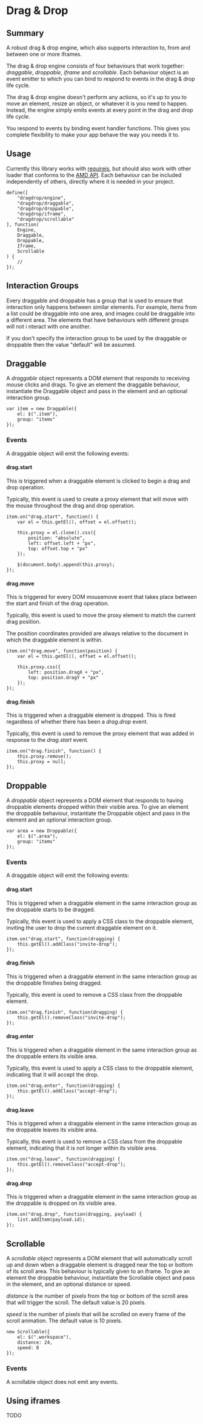 # Drag & Drop

## Summary

A robust drag & drop engine, which also supports interaction to, from and between one or more iframes.

The drag & drop engine consists of four behaviours that work together: *draggable*, *droppable*, *iframe* and *scrollable*. Each behaviour object is an event emitter to which you can bind to respond to events in the drag & drop life cycle.

The drag & drop engine doesn't perform any actions, so it's up to you to move an element, resize an object, or whatever it is you need to happen. Instead, the engine simply emits events at every point in the drag and drop life cycle.

You respond to events by binding event handler functions. This gives you complete flexibility to make your app behave the way you needs it to.

## Usage

Currently this library works with [requirejs](http://requirejs.org/), but should also work with other loader that conforms to the [AMD API](https://github.com/amdjs/amdjs-api/wiki/AMD). Each behaviour can be included independently of others, directly where it is needed in your project.

```
define([
    "dragdrop/engine",
    "dragdrop/draggable",
    "dragdrop/droppable",
    "dragdrop/iframe",
    "dragdrop/scrollable"
], function(
    Engine,
    Draggable,
    Droppable,
    Iframe,
    Scrollable
) {
    // 
});
```

## Interaction Groups

Every draggable and droppable has a group that is used to ensure that interaction only happens between similar elements. For example, items from a list could be draggable into one area, and images could be draggable into a different area. The elements that have behaviours with different groups will not i
nteract with one another.

If you don't specify the interaction group to be used by the draggable or droppable then the value "default" will be assumed.

## Draggable

A *draggable* object represents a DOM element that responds to receiving mouse clicks and drags. To give an element the draggable behaviour, instantiate the Draggable object and pass in the element and an optional interaction group.

```
var item = new Draggable({
    el: $(".item"),
    group: "items"
});
```

### Events
A draggable object will emit the following events:

#### drag.start
This is triggered when a draggable element is clicked to begin a drag and drop operation.

Typically, this event is used to create a proxy element that will move with the mouse throughout the drag and drop operation.


```
item.on("drag.start", function() {
    var el = this.getEl(), offset = el.offset();

    this.proxy = el.clone().css({
        position: "absolute",
        left: offset.left + "px",
        top: offset.top + "px"
    });

    $(document.body).append(this.proxy);
});
```

#### drag.move
This is triggered for every DOM mousemove event that takes place between the start and finish of the drag operation.

Typically, this event is used to move the proxy element to match the current drag position.

The position coordinates provided are always relative to the document in which the draggable element is within.

```
item.on("drag.move", function(position) {
    var el = this.getEl(), offset = el.offset();

    this.proxy.css({
        left: position.dragX + "px",
        top: position.dragY + "px"
    });
});
```

#### drag.finish
This is triggered when a draggable element is dropped. This is fired regardless of whether there has been a *drag.drop* event.

Typically, this event is used to remove the proxy element that was added in response to the *drag.start* event.

```
item.on("drag.finish", function() {
    this.proxy.remove();
    this.proxy = null;
});
```

## Droppable

A *droppable* object represents a DOM element that responds to having droppable elements dropped within their visible area. To give an element the droppable behaviour, instantiate the Droppable object and pass in the element and an optional interaction group.

```
var area = new Droppable({
    el: $(".area"),
    group: "items"
});
```

### Events
A draggable object will emit the following events:

#### drag.start
This is triggered when a draggable element in the same interaction group as the droppable starts to be dragged.

Typically, this event is used to apply a CSS class to the droppable element, inviting the user to drop the current draggable element on it.

```
item.on("drag.start", function(dragging) {
    this.getEl().addClass("invite-drop");
});
```

#### drag.finish
This is triggered when a draggable element in the same interaction group as the droppable finishes being dragged.

Typically, this event is used to remove a CSS class from the droppable element.

```
item.on("drag.finish", function(dragging) {
    this.getEl().removeClass("invite-drop");
});
```

#### drag.enter
This is triggered when a draggable element in the same interaction group as the droppable enters its visible area.

Typically, this event is used to apply a CSS class to the droppable element, indicating that it will accept the drop.

```
item.on("drag.enter", function(dragging) {
    this.getEl().addClass("accept-drop");
});
```

#### drag.leave
This is triggered when a draggable element in the same interaction group as the droppable leaves its visible area.

Typically, this event is used to remove a CSS class from the droppable element, indicating that it is not longer within its visible area.

```
item.on("drag.leave", function(dragging) {
    this.getEl().removeClass("accept-drop");
});
```

#### drag.drop
This is triggered when a draggable element in the same interaction group as the droppable is dropped on its visible area.

```
item.on("drag.drop", function(dragging, payload) {
    list.addItem(payload.id);
});
```

## Scrollable

A *scrollable* object represents a DOM element that will automatically scroll up and down wben a draggable element is dragged near the top or bottom of its scroll area. This behaviour is typically given to an iframe. To give an element the droppable behaviour, instantiate the Scrollable object and pass in the element, and an optional distance or speed.

*distance* is the number of pixels from the top or bottom of the scroll area that will trigger the scroll. The default value is 20 pixels.

*speed* is the number of pixels that will be scrolled on every frame of the scroll animation. The default value is 10 pixels.


```
new Scrollable({
    el: $(".workspace"),
    distance: 24,
    speed: 8
});
```

### Events
A scrollable object does not emit any events.

## Using iframes

TODO
